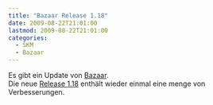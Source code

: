 ```yaml
---
title: "Bazaar Release 1.18"
date: 2009-08-22T21:01:00
lastmod: 2009-08-22T21:01:00
categories:
  - SKM
  - Bazaar
---
```

Es gibt ein Update von [Bazaar](http://www.bazaar-vcs.org).  
Die neue [Release 1.18](http://doc.bazaar-vcs.org/bzr.1.18/en/release-notes/NEWS.html#bzr-1-18) enthält wieder 
einmal eine menge von Verbesserungen.

